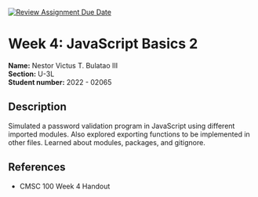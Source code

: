 [![Review Assignment Due Date](https://classroom.github.com/assets/deadline-readme-button-22041afd0340ce965d47ae6ef1cefeee28c7c493a6346c4f15d667ab976d596c.svg)](https://classroom.github.com/a/nWQdyJGq)

# Week 4: JavaScript Basics 2

**Name:** Nestor Victus T. Bulatao III <br/>
**Section:** U-3L <br/>
**Student number:** 2022 - 02065 <br/>

## Description

Simulated a password validation program in JavaScript using different imported modules. Also explored exporting functions to be implemented in other files. Learned about modules, packages, and gitignore.

## References

- CMSC 100 Week 4 Handout